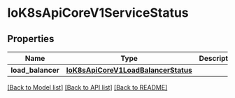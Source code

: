 # IoK8sApiCoreV1ServiceStatus

## Properties
Name | Type | Description | Notes
------------ | ------------- | ------------- | -------------
**load_balancer** | [**IoK8sApiCoreV1LoadBalancerStatus**](IoK8sApiCoreV1LoadBalancerStatus.md) |  | [optional] 

[[Back to Model list]](../README.md#documentation-for-models) [[Back to API list]](../README.md#documentation-for-api-endpoints) [[Back to README]](../README.md)

